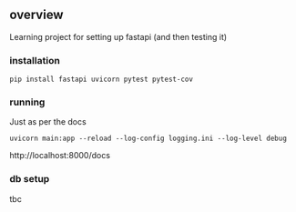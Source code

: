 ## overview
Learning project for setting up fastapi (and then testing it)

### installation
```dos
pip install fastapi uvicorn pytest pytest-cov
```

### running
Just as per the docs
```dos
uvicorn main:app --reload --log-config logging.ini --log-level debug
```


http://localhost:8000/docs

### db setup
tbc
